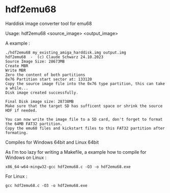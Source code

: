 # hdf2emu68
Harddisk image converter tool for emu68

Usage: hdf2emu68 <source_image> <output_image>

A example :
```
./hdf2emu68 my_existing_amiga_harddisk.img output.img
hdf2emu68  -  (c) Claude Schwarz 24.10.2023
Source Image Size: 28673MB
Create MBR
Write MBR
Zero the content of both partitions
0x76 Partition start sector at: 133120
Copy the source image file into the 0x76 type partition, this can take a while...
Disk image created successfully.

Final Disk image size: 28738MB
Make sure that the target SD has sufficent space or shrink the source HDF if needed.

You can now write the image file to a SD card, don't forget to format the 64MB FAT32 partition.
Copy the emu68 files and kickstart files to this FAT32 partition after formating.
```

Compiles for Windows 64bit and Linux 64bit

As I'm too lazy for writing a Makefile, a example how to compile for Windows on Linux :
```
x86_64-w64-mingw32-gcc hdf2emu68.c -O3 -o hdf2emu68.exe
```

For Linux :
```
gcc hdf2emu68.c -O3 -o hdf2emu68.exe
```
